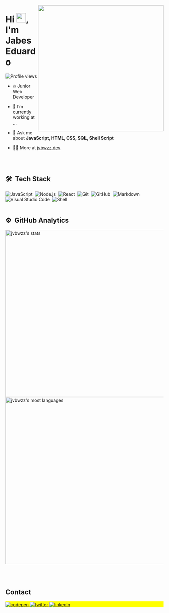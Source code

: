 <img align="right" height="400
em" src="https://1000logos.net/wp-content/uploads/2017/03/LINUX-LOGO.png"/>
<h1 align="left">Hi <img src="https://raw.githubusercontent.com/kaueMarques/kaueMarques/master/hi.gif" height="30px">, I'm Jabes Eduardo</h1>
<p align="left"> <img src="https://komarev.com/ghpvc/?username=jvbwzz&color=yellow" alt="Profile views" /> </p>

- 🔥 Junior Web Developer

- 🔭 I’m currently working at ...

- 💬 Ask me about **JavaScript, HTML, CSS, SQL, Shell Script**

- 👨‍💻 More at [jvbwzz.dev](https://jvbwzz.dev)

<br><br>
## 🛠 &nbsp;Tech Stack
![JavaScript](https://img.shields.io/badge/-JavaScript-05122A?style=flat&logo=javascript)&nbsp;
![Node.js](https://img.shields.io/badge/-Node.js-05122A?style=flat&logo=node.js)&nbsp;
![React](https://img.shields.io/badge/-React-05122A?style=flat&logo=react)&nbsp;
![Git](https://img.shields.io/badge/-Git-05122A?style=flat&logo=git)&nbsp;
![GitHub](https://img.shields.io/badge/-GitHub-05122A?style=flat&logo=github)&nbsp;
![Markdown](https://img.shields.io/badge/-Markdown-05122A?style=flat&logo=markdown)&nbsp;
![Visual Studio Code](https://img.shields.io/badge/-Visual%20Studio%20Code-05122A?style=flat&logo=visual-studio-code&logoColor=007ACC)&nbsp;
![Shell](https://img.shields.io/badge/-Shell-05122A?style=flat&logo=shell)&nbsp;
<br><br>
## ⚙️ &nbsp;GitHub Analytics
<p align="left">
<img width="530em" src="https://github-readme-stats.vercel.app/api?username=jvbwzz&show_icons=true&theme=vision-friendly-dark" alt="jvbwzz's stats"/>
<img width="530em" src="https://github-readme-stats.vercel.app/api/top-langs/?username=jvbwzz&layout=compact&theme=vision-friendly-dark" alt="jvbwzz's most languages"/>
</p>

<br><br>

## Contact

<p align="left" style="background:yellow">
<a href="https://codepen.io/jvbwzz" target="_blank">
  <img align="center" src="https://img.shields.io/badge/-jvbwzz-05122A?style=flat&logo=codepen" alt="codepen"/>
</a>
<a href="https://twitter.com/jvbwzz_" target="_blank">
  <img align="center" src="https://img.shields.io/badge/-jvbwzz-05122A?style=flat&logo=twitter" alt="twitter"/>  
</a>
<a href="https://linkedin.com/in/jvbwzz" target="_blank">
  <img align="center" src="https://img.shields.io/badge/-jvbwzz-05122A?style=flat&logo=linkedin" alt="linkedin"/>
</a>
</p>

<!--
<img width="490em" src="https://github-readme-twitter-gazf.vercel.app/api?id=jvbwzz&layout=wide&show_reply=off&show_retweet=off" />
**jvbwzz/jvbwzz** is a ✨ _special_ ✨ repository because its `README.md` (this file) appears on your GitHub profile.
Here are some ideas to get you started:
- 🔭 I’m currently working on ...
- 🌱 I’m currently learning ...
- 👯 I’m looking to collaborate on ...
- 🤔 I’m looking for help with ...
- 💬 Ask me about ...
- 📫 How to reach me: ...
- 😄 Pronouns: ...
- ⚡ Fun fact: ...
-->
